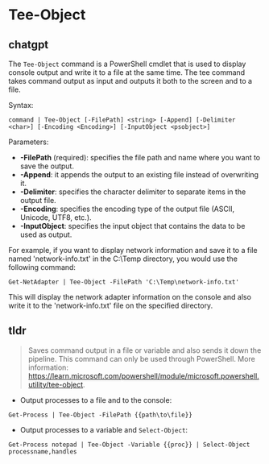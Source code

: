 # Tee-Object 
## chatgpt 
The `Tee-Object` command is a PowerShell cmdlet that is used to display console output and write it to a file at the same time. The tee command takes command output as input and outputs it both to the screen and to a file.

Syntax: 

```
command | Tee-Object [-FilePath] <string> [-Append] [-Delimiter <char>] [-Encoding <Encoding>] [-InputObject <psobject>]

```

Parameters:

- **-FilePath** (required): specifies the file path and name where you want to save the output. 
- **-Append**: it appends the output to an existing file instead of overwriting it.
- **-Delimiter**: specifies the character delimiter to separate items in the output file. 
- **-Encoding**: specifies the encoding type of the output file (ASCII, Unicode, UTF8, etc.). 
- **-InputObject**: specifies the input object that contains the data to be used as output.

For example, if you want to display network information and save it to a file named 'network-info.txt' in the C:\Temp directory, you would use the following command:

```
Get-NetAdapter | Tee-Object -FilePath 'C:\Temp\network-info.txt'
```

This will display the network adapter information on the console and also write it to the 'network-info.txt' file on the specified directory. 

## tldr 
 
> Saves command output in a file or variable and also sends it down the pipeline.
> This command can only be used through PowerShell.
> More information: <https://learn.microsoft.com/powershell/module/microsoft.powershell.utility/tee-object>.

- Output processes to a file and to the console:

`Get-Process | Tee-Object -FilePath {{path\to\file}}`

- Output processes to a variable and `Select-Object`:

`Get-Process notepad | Tee-Object -Variable {{proc}} | Select-Object processname,handles`
